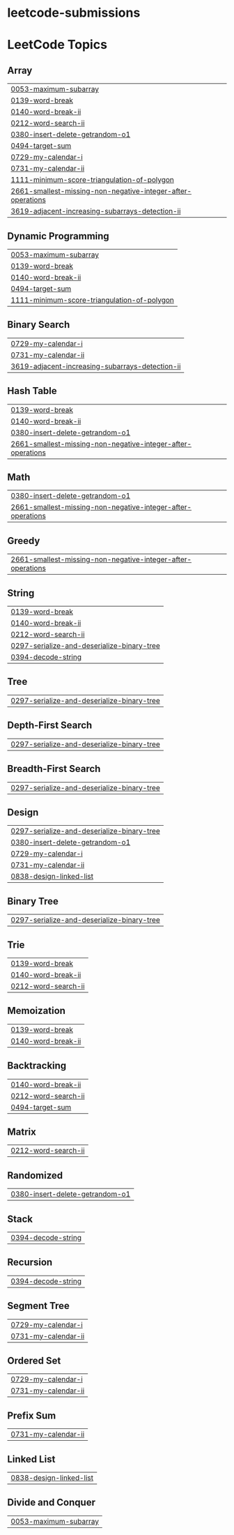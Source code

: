 # leetcode-submissions
<!---LeetCode Topics Start-->
# LeetCode Topics
## Array
|  |
| ------- |
| [0053-maximum-subarray](https://github.com/ParthGodse/leetcode-submissions/tree/master/0053-maximum-subarray) |
| [0139-word-break](https://github.com/ParthGodse/leetcode-submissions/tree/master/0139-word-break) |
| [0140-word-break-ii](https://github.com/ParthGodse/leetcode-submissions/tree/master/0140-word-break-ii) |
| [0212-word-search-ii](https://github.com/ParthGodse/leetcode-submissions/tree/master/0212-word-search-ii) |
| [0380-insert-delete-getrandom-o1](https://github.com/ParthGodse/leetcode-submissions/tree/master/0380-insert-delete-getrandom-o1) |
| [0494-target-sum](https://github.com/ParthGodse/leetcode-submissions/tree/master/0494-target-sum) |
| [0729-my-calendar-i](https://github.com/ParthGodse/leetcode-submissions/tree/master/0729-my-calendar-i) |
| [0731-my-calendar-ii](https://github.com/ParthGodse/leetcode-submissions/tree/master/0731-my-calendar-ii) |
| [1111-minimum-score-triangulation-of-polygon](https://github.com/ParthGodse/leetcode-submissions/tree/master/1111-minimum-score-triangulation-of-polygon) |
| [2661-smallest-missing-non-negative-integer-after-operations](https://github.com/ParthGodse/leetcode-submissions/tree/master/2661-smallest-missing-non-negative-integer-after-operations) |
| [3619-adjacent-increasing-subarrays-detection-ii](https://github.com/ParthGodse/leetcode-submissions/tree/master/3619-adjacent-increasing-subarrays-detection-ii) |
## Dynamic Programming
|  |
| ------- |
| [0053-maximum-subarray](https://github.com/ParthGodse/leetcode-submissions/tree/master/0053-maximum-subarray) |
| [0139-word-break](https://github.com/ParthGodse/leetcode-submissions/tree/master/0139-word-break) |
| [0140-word-break-ii](https://github.com/ParthGodse/leetcode-submissions/tree/master/0140-word-break-ii) |
| [0494-target-sum](https://github.com/ParthGodse/leetcode-submissions/tree/master/0494-target-sum) |
| [1111-minimum-score-triangulation-of-polygon](https://github.com/ParthGodse/leetcode-submissions/tree/master/1111-minimum-score-triangulation-of-polygon) |
## Binary Search
|  |
| ------- |
| [0729-my-calendar-i](https://github.com/ParthGodse/leetcode-submissions/tree/master/0729-my-calendar-i) |
| [0731-my-calendar-ii](https://github.com/ParthGodse/leetcode-submissions/tree/master/0731-my-calendar-ii) |
| [3619-adjacent-increasing-subarrays-detection-ii](https://github.com/ParthGodse/leetcode-submissions/tree/master/3619-adjacent-increasing-subarrays-detection-ii) |
## Hash Table
|  |
| ------- |
| [0139-word-break](https://github.com/ParthGodse/leetcode-submissions/tree/master/0139-word-break) |
| [0140-word-break-ii](https://github.com/ParthGodse/leetcode-submissions/tree/master/0140-word-break-ii) |
| [0380-insert-delete-getrandom-o1](https://github.com/ParthGodse/leetcode-submissions/tree/master/0380-insert-delete-getrandom-o1) |
| [2661-smallest-missing-non-negative-integer-after-operations](https://github.com/ParthGodse/leetcode-submissions/tree/master/2661-smallest-missing-non-negative-integer-after-operations) |
## Math
|  |
| ------- |
| [0380-insert-delete-getrandom-o1](https://github.com/ParthGodse/leetcode-submissions/tree/master/0380-insert-delete-getrandom-o1) |
| [2661-smallest-missing-non-negative-integer-after-operations](https://github.com/ParthGodse/leetcode-submissions/tree/master/2661-smallest-missing-non-negative-integer-after-operations) |
## Greedy
|  |
| ------- |
| [2661-smallest-missing-non-negative-integer-after-operations](https://github.com/ParthGodse/leetcode-submissions/tree/master/2661-smallest-missing-non-negative-integer-after-operations) |
## String
|  |
| ------- |
| [0139-word-break](https://github.com/ParthGodse/leetcode-submissions/tree/master/0139-word-break) |
| [0140-word-break-ii](https://github.com/ParthGodse/leetcode-submissions/tree/master/0140-word-break-ii) |
| [0212-word-search-ii](https://github.com/ParthGodse/leetcode-submissions/tree/master/0212-word-search-ii) |
| [0297-serialize-and-deserialize-binary-tree](https://github.com/ParthGodse/leetcode-submissions/tree/master/0297-serialize-and-deserialize-binary-tree) |
| [0394-decode-string](https://github.com/ParthGodse/leetcode-submissions/tree/master/0394-decode-string) |
## Tree
|  |
| ------- |
| [0297-serialize-and-deserialize-binary-tree](https://github.com/ParthGodse/leetcode-submissions/tree/master/0297-serialize-and-deserialize-binary-tree) |
## Depth-First Search
|  |
| ------- |
| [0297-serialize-and-deserialize-binary-tree](https://github.com/ParthGodse/leetcode-submissions/tree/master/0297-serialize-and-deserialize-binary-tree) |
## Breadth-First Search
|  |
| ------- |
| [0297-serialize-and-deserialize-binary-tree](https://github.com/ParthGodse/leetcode-submissions/tree/master/0297-serialize-and-deserialize-binary-tree) |
## Design
|  |
| ------- |
| [0297-serialize-and-deserialize-binary-tree](https://github.com/ParthGodse/leetcode-submissions/tree/master/0297-serialize-and-deserialize-binary-tree) |
| [0380-insert-delete-getrandom-o1](https://github.com/ParthGodse/leetcode-submissions/tree/master/0380-insert-delete-getrandom-o1) |
| [0729-my-calendar-i](https://github.com/ParthGodse/leetcode-submissions/tree/master/0729-my-calendar-i) |
| [0731-my-calendar-ii](https://github.com/ParthGodse/leetcode-submissions/tree/master/0731-my-calendar-ii) |
| [0838-design-linked-list](https://github.com/ParthGodse/leetcode-submissions/tree/master/0838-design-linked-list) |
## Binary Tree
|  |
| ------- |
| [0297-serialize-and-deserialize-binary-tree](https://github.com/ParthGodse/leetcode-submissions/tree/master/0297-serialize-and-deserialize-binary-tree) |
## Trie
|  |
| ------- |
| [0139-word-break](https://github.com/ParthGodse/leetcode-submissions/tree/master/0139-word-break) |
| [0140-word-break-ii](https://github.com/ParthGodse/leetcode-submissions/tree/master/0140-word-break-ii) |
| [0212-word-search-ii](https://github.com/ParthGodse/leetcode-submissions/tree/master/0212-word-search-ii) |
## Memoization
|  |
| ------- |
| [0139-word-break](https://github.com/ParthGodse/leetcode-submissions/tree/master/0139-word-break) |
| [0140-word-break-ii](https://github.com/ParthGodse/leetcode-submissions/tree/master/0140-word-break-ii) |
## Backtracking
|  |
| ------- |
| [0140-word-break-ii](https://github.com/ParthGodse/leetcode-submissions/tree/master/0140-word-break-ii) |
| [0212-word-search-ii](https://github.com/ParthGodse/leetcode-submissions/tree/master/0212-word-search-ii) |
| [0494-target-sum](https://github.com/ParthGodse/leetcode-submissions/tree/master/0494-target-sum) |
## Matrix
|  |
| ------- |
| [0212-word-search-ii](https://github.com/ParthGodse/leetcode-submissions/tree/master/0212-word-search-ii) |
## Randomized
|  |
| ------- |
| [0380-insert-delete-getrandom-o1](https://github.com/ParthGodse/leetcode-submissions/tree/master/0380-insert-delete-getrandom-o1) |
## Stack
|  |
| ------- |
| [0394-decode-string](https://github.com/ParthGodse/leetcode-submissions/tree/master/0394-decode-string) |
## Recursion
|  |
| ------- |
| [0394-decode-string](https://github.com/ParthGodse/leetcode-submissions/tree/master/0394-decode-string) |
## Segment Tree
|  |
| ------- |
| [0729-my-calendar-i](https://github.com/ParthGodse/leetcode-submissions/tree/master/0729-my-calendar-i) |
| [0731-my-calendar-ii](https://github.com/ParthGodse/leetcode-submissions/tree/master/0731-my-calendar-ii) |
## Ordered Set
|  |
| ------- |
| [0729-my-calendar-i](https://github.com/ParthGodse/leetcode-submissions/tree/master/0729-my-calendar-i) |
| [0731-my-calendar-ii](https://github.com/ParthGodse/leetcode-submissions/tree/master/0731-my-calendar-ii) |
## Prefix Sum
|  |
| ------- |
| [0731-my-calendar-ii](https://github.com/ParthGodse/leetcode-submissions/tree/master/0731-my-calendar-ii) |
## Linked List
|  |
| ------- |
| [0838-design-linked-list](https://github.com/ParthGodse/leetcode-submissions/tree/master/0838-design-linked-list) |
## Divide and Conquer
|  |
| ------- |
| [0053-maximum-subarray](https://github.com/ParthGodse/leetcode-submissions/tree/master/0053-maximum-subarray) |
<!---LeetCode Topics End-->
